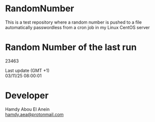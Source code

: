 # RandomNumber    
This is a test repository where a random number is pushed to a file automatically passwordless from a cron job in my Linux CentOS server    
# Random Number of the last run   
23463
      
Last update (GMT +1)    
03/11/25 08:00:01
# Developer    
Hamdy Abou El Anein   
hamdy.aea@protonmail.com
